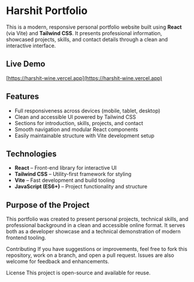 # Harshit Portfolio

This is a modern, responsive personal portfolio website built using **React** (via Vite) and **Tailwind CSS**. It presents professional information, showcased projects, skills, and contact details through a clean and interactive interface.

## Live Demo

[https://harshit-wine.vercel.app](https://harshit-wine.vercel.app)

## Features

- Full responsiveness across devices (mobile, tablet, desktop)  
- Clean and accessible UI powered by Tailwind CSS  
- Sections for introduction, skills, projects, and contact  
- Smooth navigation and modular React components  
- Easily maintainable structure with Vite development setup  

## Technologies

- **React** – Front-end library for interactive UI  
- **Tailwind CSS** – Utility-first framework for styling  
- **Vite** – Fast development and build tooling  
- **JavaScript (ES6+)** – Project functionality and structure

  
## Purpose of the Project
This portfolio was created to present personal projects, technical skills, and professional background in a clean and accessible online format. It serves both as a developer showcase and a technical demonstration of modern frontend tooling.

Contributing
If you have suggestions or improvements, feel free to fork this repository, work on a branch, and open a pull request. Issues are also welcome for feedback and enhancements.

License
This project is open-source and available for reuse.
